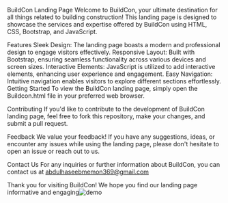 BuildCon Landing Page
Welcome to BuildCon, your ultimate destination for all things related to building construction! This landing page is designed to showcase the services and expertise offered by BuildCon using HTML, CSS, Bootstrap, and JavaScript.

Features
Sleek Design: The landing page boasts a modern and professional design to engage visitors effectively.
Responsive Layout: Built with Bootstrap, ensuring seamless functionality across various devices and screen sizes.
Interactive Elements: JavaScript is utilized to add interactive elements, enhancing user experience and engagement.
Easy Navigation: Intuitive navigation enables visitors to explore different sections effortlessly.
Getting Started
To view the BuildCon landing page, simply open the Buildcon.html file in your preferred web browser.

Contributing
If you'd like to contribute to the development of BuildCon landing page, feel free to fork this repository, make your changes, and submit a pull request.

Feedback
We value your feedback! If you have any suggestions, ideas, or encounter any issues while using the landing page, please don't hesitate to open an issue or reach out to us.

Contact Us
For any inquiries or further information about BuildCon, you can contact us at abdulhaseebmemon369@gmail.com

Thank you for visiting BuildCon! We hope you find our landing page informative and engaging![demo](https://github.com/Haseeb1717/Buildcon-Landingpage/assets/142418450/6767db3c-7094-4693-ae53-5ead406ad8d2)
